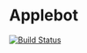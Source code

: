 # Applebot

[![Build Status](https://travis-ci.org/Zogzer/Applebot.svg)](https://travis-ci.org/Zogzer/Applebot)
